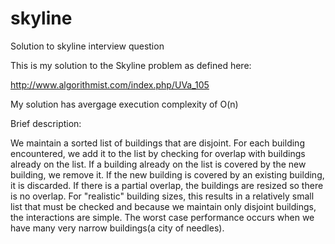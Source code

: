 # skyline
Solution to skyline interview question

This is my solution to the Skyline problem as defined here:

http://www.algorithmist.com/index.php/UVa_105

My solution has avergage execution complexity of O(n)

Brief description:

We maintain a sorted list of buildings that are disjoint.  For each building encountered, we add it to the list by checking for overlap with buildings already on the list.  If a building already on the list is covered by the new building, we remove it.  If the new building is covered by an existing building, it is discarded.  If there is a partial overlap, the buildings are resized so there is no overlap.  For "realistic" building sizes, this results in a relatively small list that must be checked and because we maintain only disjoint buildings, the interactions are simple.  The worst case performance occurs when we have many very narrow buildings(a city of needles).

